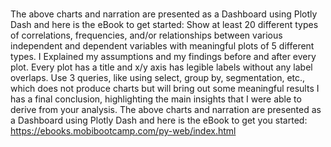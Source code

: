 # 
The above charts and narration are presented as a Dashboard using Plotly Dash and here is the eBook to get started: Show at least 20 different types of correlations, frequencies, and/or relationships between various independent and dependent variables with meaningful plots of 5 different types. I Explained my assumptions and my findings before and after every plot. Every plot has a title and x/y axis has legible labels without any label overlaps. Use 3 queries, like using select, group by, segmentation, etc., which does not produce charts but will bring out some meaningful results I has a final conclusion, highlighting the main insights that I were able to derive from your analysis. The above charts and narration are presented as a Dashboard using Plotly Dash and here is the eBook to get you started: https://ebooks.mobibootcamp.com/py-web/index.html
